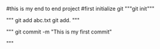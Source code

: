#this is my end to end project
#first initialize git
"""git init"""

""" git add abc.txt
    git add.
"""

"""
    git commit -m "This is my first commit"

"""
